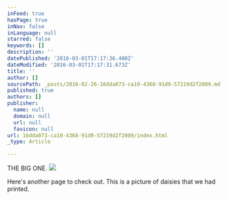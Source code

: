 ```yaml
---
inFeed: true
hasPage: true
inNav: false
inLanguage: null
starred: false
keywords: []
description: ''
datePublished: '2016-03-01T17:17:36.400Z'
dateModified: '2016-03-01T17:17:31.673Z'
title: ''
author: []
sourcePath: _posts/2016-02-26-16dda073-ca10-4368-91d9-57219d2f2089.md
published: true
authors: []
publisher:
  name: null
  domain: null
  url: null
  favicon: null
url: 16dda073-ca10-4368-91d9-57219d2f2089/index.html
_type: Article

---
```

THE BIG ONE.
![](https://the-grid-user-content.s3-us-west-2.amazonaws.com/1c9a4e83-1d72-4d2b-9c2c-ce6a2c7fea96.jpg)

Here's another page to check out. This is a picture of daisies that we had printed.